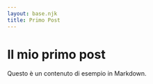```yaml
---
layout: base.njk
title: Primo Post
---
```


# Il mio primo post

Questo è un contenuto di esempio in Markdown.